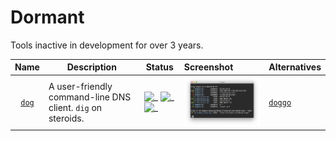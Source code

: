 # Dormant

Tools inactive in development for over 3 years.

|     Name     | Description                                                 | Status                                       | Screenshot                                                        | Alternatives         |
| :----------: | ----------------------------------------------------------- | -------------------------------------------- | :---------------------------------------------------------------- | -------------------- |
| [`dog`][dog] | A user-friendly command-line DNS client. `dig` on steroids. | ![_][dog-ghst] ![_][dog-lang] ![_][dog-ghlc] | <img alt="dog-preview" width="300" src="./screenshots/dog.png" /> | [`doggo`][alt-tools] |

<!--Links-->

[alt-tools]: README.md

<!--dog -->

[dog]: https://github.com/ogham/dog
[dog-ghlc]: https://img.shields.io/github/last-commit/ogham/dog?label=
[dog-ghst]: https://img.shields.io/github/stars/ogham/dog
[dog-lang]: https://img.shields.io/github/languages/top/ogham/dog
